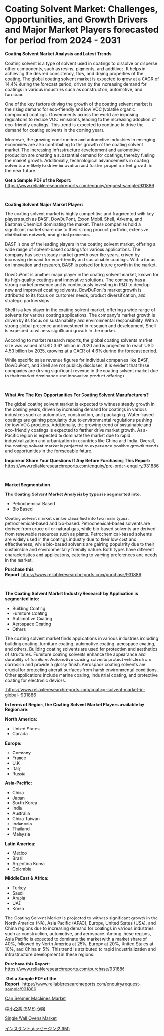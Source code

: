 <p><h1>Coating Solvent Market: Challenges, Opportunities, and Growth Drivers and Major Market Players forecasted for period from 2024 - 2031</h1></p><p><strong>Coating Solvent Market Analysis and Latest Trends</strong></p>
<p><p>Coating solvent is a type of solvent used in coatings to dissolve or disperse other components, such as resins, pigments, and additives. It helps in achieving the desired consistency, flow, and drying properties of the coating. The global coating solvent market is expected to grow at a CAGR of 14.4% during the forecast period, driven by the increasing demand for coatings in various industries such as construction, automotive, and furniture.</p><p>One of the key factors driving the growth of the coating solvent market is the rising demand for eco-friendly and low VOC (volatile organic compound) coatings. Governments across the world are imposing regulations to reduce VOC emissions, leading to the increasing adoption of eco-friendly coatings. This trend is expected to continue to drive the demand for coating solvents in the coming years.</p><p>Moreover, the growing construction and automotive industries in emerging economies are also contributing to the growth of the coating solvent market. The increasing infrastructure development and automotive production are creating a substantial demand for coatings, thereby fueling the market growth. Additionally, technological advancements in coating solvents are likely to drive innovation and further propel market growth in the near future.</p></p>
<p><strong>Get a Sample PDF of the Report:&nbsp;</strong> <a href="https://www.reliableresearchreports.com/enquiry/request-sample/931886">https://www.reliableresearchreports.com/enquiry/request-sample/931886</a></p>
<p>&nbsp;</p>
<p><strong>Coating Solvent Major Market Players</strong></p>
<p><p>The coating solvent market is highly competitive and fragmented with key players such as BASF, DowDuPont, Exxon Mobil, Shell, Arkema, and Eastman Chemical dominating the market. These companies hold a significant market share due to their strong product portfolio, extensive distribution network, and global presence. </p><p>BASF is one of the leading players in the coating solvent market, offering a wide range of solvent-based coatings for various applications. The company has seen steady market growth over the years, driven by increasing demand for eco-friendly and sustainable coatings. With a focus on innovation and research, BASF is poised for future growth in the market.</p><p>DowDuPont is another major player in the coating solvent market, known for its high-quality coatings and innovative solutions. The company has a strong market presence and is continuously investing in R&D to develop new and improved coating solvents. DowDuPont's market growth is attributed to its focus on customer needs, product diversification, and strategic partnerships.</p><p>Shell is a key player in the coating solvent market, offering a wide range of solvents for various coating applications. The company's market growth is driven by its focus on sustainability and environmental responsibility. With a strong global presence and investment in research and development, Shell is expected to witness significant growth in the market.</p><p>According to market research reports, the global coating solvents market size was valued at USD 3.62 billion in 2020 and is projected to reach USD 4.53 billion by 2025, growing at a CAGR of 4.6% during the forecast period. </p><p>While specific sales revenue figures for individual companies like BASF, DowDuPont, and Shell are not publicly disclosed, it is evident that these companies are driving significant revenue in the coating solvent market due to their market dominance and innovative product offerings.</p></p>
<p>&nbsp;</p>
<p><strong>What Are The Key Opportunities For Coating Solvent Manufacturers?</strong></p>
<p><p>The global coating solvent market is expected to witness steady growth in the coming years, driven by increasing demand for coatings in various industries such as automotive, construction, and packaging. Water-based coatings are gaining popularity due to environmental regulations pushing for low-VOC products. Additionally, the growing trend of sustainable and eco-friendly coatings is expected to further drive market growth. Asia-Pacific region is expected to dominate the market due to rapid industrialization and urbanization in countries like China and India. Overall, the coating solvent market is projected to experience positive growth trends and opportunities in the foreseeable future.</p></p>
<p><strong>Inquire or Share Your Questions If Any Before Purchasing This Report:</strong> <a href="https://www.reliableresearchreports.com/enquiry/pre-order-enquiry/931886">https://www.reliableresearchreports.com/enquiry/pre-order-enquiry/931886</a></p>
<p>&nbsp;</p>
<p><strong>Market Segmentation</strong></p>
<p><strong>The Coating Solvent Market Analysis by types is segmented into:</strong></p>
<p><ul><li>Petrochemical Based</li><li>Bio Based</li></ul></p>
<p><p>Coating solvent market can be classified into two main types: petrochemical-based and bio-based. Petrochemical-based solvents are derived from crude oil or natural gas, while bio-based solvents are derived from renewable resources such as plants. Petrochemical-based solvents are widely used in the coatings industry due to their low cost and effectiveness, while bio-based solvents are gaining popularity due to their sustainable and environmentally friendly nature. Both types have different characteristics and applications, catering to varying preferences and needs in the market.</p></p>
<p><strong>Purchase this Report:&nbsp;</strong><a href="https://www.reliableresearchreports.com/purchase/931886">https://www.reliableresearchreports.com/purchase/931886</a></p>
<p>&nbsp;</p>
<p><strong>The Coating Solvent Market Industry Research by Application is segmented into:</strong></p>
<p><ul><li>Building Coating</li><li>Furniture Coating</li><li>Automotive Coating</li><li>Aerospace Coating</li><li>Others</li></ul></p>
<p><p>The coating solvent market finds applications in various industries including building coating, furniture coating, automotive coating, aerospace coating, and others. Building coating solvents are used for protection and aesthetics of structures. Furniture coating solvents enhance the appearance and durability of furniture. Automotive coating solvents protect vehicles from corrosion and provide a glossy finish. Aerospace coating solvents are crucial for protecting aircraft surfaces from harsh environmental conditions. Other applications include marine coating, industrial coating, and protective coating for electronic devices.</p></p>
<p><a href="https://www.reliableresearchreports.com/coating-solvent-market-in-global-r931886">&nbsp;https://www.reliableresearchreports.com/coating-solvent-market-in-global-r931886</a></p>
<p><strong>In terms of Region, the Coating Solvent Market Players available by Region are:</strong></p>
<p>
    <p> <strong> North America: </strong>
        <ul>
            <li>United States</li>
            <li>Canada</li>
        </ul>
        </p> 
    <p> <strong> Europe: </strong>
        <ul>
            <li>Germany</li>
            <li>France</li>
            <li>U.K.</li>
            <li>Italy</li>
            <li>Russia</li>
        </ul>
        </p> 
    <p> <strong> Asia-Pacific: </strong>
        <ul>
            <li>China</li>
            <li>Japan</li>
            <li>South Korea</li>
            <li>India</li>
            <li>Australia</li>
            <li>China Taiwan</li>
            <li>Indonesia</li>
            <li>Thailand</li>
            <li>Malaysia</li>
        </ul>
        </p> 
    <p> <strong> Latin America: </strong>
        <ul>
            <li>Mexico</li>
            <li>Brazil</li>
            <li>Argentina Korea</li>
            <li>Colombia</li>
        </ul>
        </p> 
    <p> <strong> Middle East & Africa: </strong>
        <ul>
            <li>Turkey</li>
            <li>Saudi</li>
            <li>Arabia</li>
            <li>UAE</li>
            <li>Korea</li>
        </ul>
    </p>
    </p>
<p><p>The Coating Solvent Market is projected to witness significant growth in the North America (NA), Asia Pacific (APAC), Europe, United States (USA), and China regions due to increasing demand for coatings in various industries such as construction, automotive, and aerospace. Among these regions, Asia Pacific is expected to dominate the market with a market share of 40%, followed by North America at 25%, Europe at 20%, United States at 10%, and China at 5%. This trend is attributed to rapid industrialization and infrastructure development in these regions.</p></p>
<p><strong>Purchase this Report: </strong><a href="https://www.reliableresearchreports.com/purchase/931886">https://www.reliableresearchreports.com/purchase/931886</a></p>
<p>&nbsp;<strong>Get a Sample PDF of the Report:&nbsp;&nbsp;</strong><a href="https://www.reliableresearchreports.com/enquiry/request-sample/931886">https://www.reliableresearchreports.com/enquiry/request-sample/931886</a></p>
<p><strong></strong></p>
<p><p><a href="https://www.linkedin.com/pulse/can-seamer-machines-market-size-reveals-best-marketing-channels-juglc?trackingId=MqSRNvdN2%2FMcU39CL5YvgQ%3D%3D">Can Seamer Machines Market</a></p><p><a href="https://github.com/mares423/Market-Research-Report-List-1/blob/main/982326483266.md">中小企業 (SME) 保険</a></p><p><a href="https://www.linkedin.com/pulse/analyzing-single-wall-ovens-market-global-industry-perspective-susgc?trackingId=PePjP8iP23v%2FWWSiGO3I5w%3D%3D">Single Wall Ovens Market</a></p><p><a href="https://github.com/FredaJerde/Market-Research-Report-List-1/blob/main/865619483267.md">インスタントメッセージング (IM)</a></p></p>